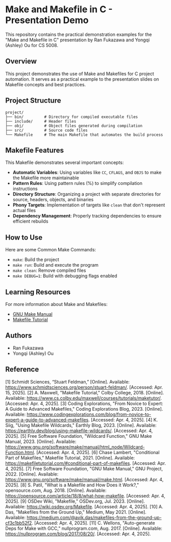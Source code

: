 # Make and Makefile in C - Presentation Demo

This repository contains the practical demonstration examples for the "Make and Makefile in C" presentation by Ran Fukazawa and Yongqi (Ashley) Ou for CS 5008.

## Overview

This project demonstrates the use of Make and Makefiles for C project automation. It serves as a practical example to the presentation slides on Makefile concepts and best practices.

## Project Structure

```
project/
├── bin/         # Directory for compiled executable files
├── include/     # Header files
├── obj/         # Object files generated during compilation
├── src/         # Source code files
└── Makefile     # The main Makefile that automates the build process
```

## Makefile Features

This Makefile demonstrates several important concepts:

- **Automatic Variables**: Using variables like `CC`, `CFLAGS`, and `OBJS` to make the Makefile more maintainable
- **Pattern Rules**: Using pattern rules (%) to simplify compilation instructions
- **Directory Structure**: Organizing a project with separate directories for source, headers, objects, and binaries
- **Phony Targets**: Implementation of targets like `clean` that don't represent actual files
- **Dependency Management**: Properly tracking dependencies to ensure efficient rebuilds

## How to Use

Here are some Common Make Commands:

- `make`: Build the project
- `make run`: Build and execute the program
- `make clean`: Remove compiled files
- `make DEBUG=1`: Build with debugging flags enabled

## Learning Resources

For more information about Make and Makefiles:

- [GNU Make Manual](https://www.gnu.org/software/make/manual/make.html)
- [Makefile Tutorial](https://makefiletutorial.com/)

## Authors

- Ran Fukazawa
- Yongqi (Ashley) Ou

## Reference

[1] Schmidt Sciences, “Stuart Feldman,” [Online]. Available: https://www.schmidtsciences.org/person/stuart-feldman/. [Accessed: Apr. 15, 2025].
[2] A. Maxwell, "Makefile Tutorial," Colby College, 2018. [Online]. Available: https://www.cs.colby.edu/maxwell/courses/tutorials/maketutor/. [Accessed: Apr. 4, 2025].
[3] Coding Explorations, "From Novice to Expert: A Guide to Advanced Makefiles," Coding Explorations Blog, 2023. [Online]. Available: https://www.codingexplorations.com/blog/from-novice-to-expert-a-guide-to-advanced-makefiles. [Accessed: Apr. 4, 2025].
[4] K. Siig, "Using Makefile Wildcards," Earthly Blog, 2023. [Online]. Available: https://earthly.dev/blog/using-makefile-wildcards/. [Accessed: Apr. 4, 2025].
[5] Free Software Foundation, "Wildcard Function," GNU Make Manual, 2023. [Online]. Available: https://www.gnu.org/software/make/manual/html_node/Wildcard-Function.html. [Accessed: Apr. 4, 2025].
[6] Chase Lambert, "Conditional Part of Makefiles," Makefile Tutorial, 2021. [Online]. Available: https://makefiletutorial.com/#conditional-part-of-makefiles. [Accessed: Apr. 4, 2025].
[7] Free Software Foundation, "GNU Make Manual," GNU Project, 2022. [Online]. Available: https://www.gnu.org/software/make/manual/make.html. [Accessed: Apr. 4, 2025].
[8] S. Patil, "What is a Makefile and How Does it Work?," opensource.com, Aug. 2018. [Online]. Available: https://opensource.com/article/18/8/what-how-makefile. [Accessed: Apr. 4, 2025].
[9] OSDev Wiki, "Makefile," OSDev.org, Jul. 2023. [Online]. Available: https://wiki.osdev.org/Makefile. [Accessed: Apr. 4, 2025].
[10] A. Das, "Makefiles from the Ground Up," Medium, May 2021. [Online]. Available: https://medium.com/@avik.das/makefiles-from-the-ground-up-cf3c1bb52f2. [Accessed: Apr. 4, 2025].
[11] C. Wellons, "Auto-generate Deps for Make with GCC," nullprogram.com, Aug. 2017. [Online]. Available: https://nullprogram.com/blog/2017/08/20/. [Accessed: Apr. 4, 2025].
